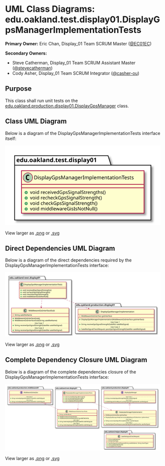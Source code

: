 # UML Class Diagrams: edu.oakland.test.display01.DisplayGpsManagerImplementationTests

**Primary Owner:** Eric Chan, Display_01 Team SCRUM Master ([@EC01EC](https://github.com/EC01EC/))

**Secondary Owners:**

- Steve Catherman, Display_01 Team SCRUM Assistant Master ([@stevecatherman](https://github.com/stevecatherman/))
- Cody Asher, Display_01 Team SCRUM Integrator ([@casher-ou](https://github.com/casher-ou/))

## Purpose

This class shall run unit tests on the [edu.oakland.production.display01.DisplayGpsManager](../../production/DisplayGpsManager) class.

## Class UML Diagram

Below is a diagram of the DisplayGpsManagerImplementationTests interface itself:

![DisplayGpsManagerImplementationTests](./DisplayGpsManagerImplementationTests.svg)

View larger as [.png](./DisplayGpsManagerImplementationTests.png) or [.svg](./DisplayGpsManagerImplementationTests.svg)

## Direct Dependencies UML Diagram

Below is a diagram of the direct dependencies required by the DisplayGpsManagerImplementationTests interface:

![DisplayGpsManagerImplementationTests Direct Dependencies](./DisplayGpsManagerImplementationTests_DirectDependencies.svg)

View larger as [.png](./DisplayGpsManagerImplementationTests_DirectDependencies.png) or [.svg](./DisplayGpsManagerImplementationTests_DirectDependencies.svg)

## Complete Dependency Closure UML Diagram

Below is a diagram of the complete dependencies closure of the DisplayGpsManagerImplementationTests interface:

![DisplayGpsManagerImplementationTests Dependency Closure](./DisplayGpsManagerImplementationTests_Closure.svg)

View larger as [.png](./DisplayGpsManagerImplementationTests_Closure.png) or [.svg](./DisplayGpsManagerImplementationTests_Closure.svg)
